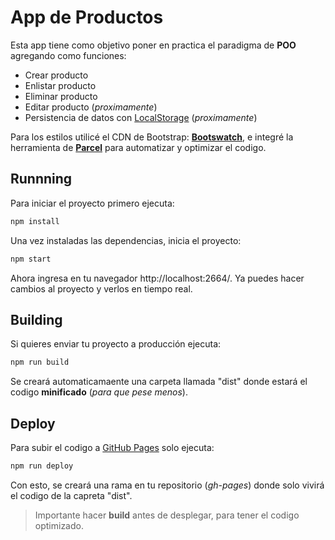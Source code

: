 # App de Productos

Esta app tiene como objetivo poner en practica el paradigma de **POO** agregando como funciones:

- Crear producto
- Enlistar producto
- Eliminar producto
- Editar producto (_proximamente_)
- Persistencia de datos con <ins>LocalStorage</ins> (_proximamente_)

Para los estilos utilicé el CDN de Bootstrap: [**Bootswatch**](https://www.bootstrapcdn.com/bootswatch/), e integré la herramienta de [**Parcel**](https://parceljs.org/) para automatizar y optimizar el codigo.

## Runnning

Para iniciar el proyecto primero ejecuta:

```sh
npm install
```

Una vez instaladas las dependencias, inicia el proyecto:

```sh
npm start
```

Ahora ingresa en tu navegador http://localhost:2664/. Ya puedes hacer cambios al proyecto y verlos en tiempo real.

## Building

Si quieres enviar tu proyecto a producción ejecuta:

```sh
npm run build
```

Se creará automaticamaente una carpeta llamada "dist" donde estará el codigo **minificado** (_para que pese menos_).

## Deploy

Para subir el codigo a <ins>GitHub Pages</ins> solo ejecuta:

```sh
npm run deploy
```

Con esto, se creará una rama en tu repositorio (_gh-pages_) donde solo vivirá el codigo de la capreta "dist".

> Importante hacer **build** antes de desplegar, para tener el codigo optimizado.
